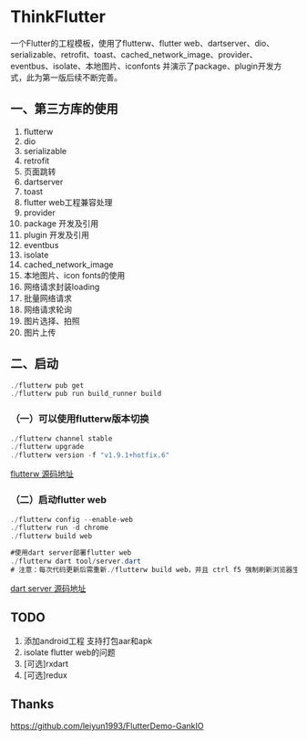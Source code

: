 # ThinkFlutter

一个Flutter的工程模板，使用了flutterw、flutter web、dartserver、dio、serializable、retrofit、toast、cached_network_image、provider、eventbus、isolate、本地图片、iconfonts 并演示了package、plugin开发方式，此为第一版后续不断完善。

## 一、第三方库的使用
1. flutterw
3. dio
4. serializable
5. retrofit
8. 页面跳转
2. dartserver
9. toast
9. flutter web工程兼容处理
12. provider
14. package 开发及引用
16. plugin 开发及引用
14. eventbus
15. isolate
16. cached_network_image
17. 本地图片、icon fonts的使用
18. 网络请求封装loading
19. 批量网络请求
20. 网络请求轮询
21. 图片选择、拍照
22. 图片上传

## 二、启动
```java
./flutterw pub get
./flutterw pub run build_runner build
```


### （一）可以使用flutterw版本切换
```java
./flutterw channel stable
./flutterw upgrade
./flutterw version -f "v1.9.1+hotfix.6"
```
[flutterw 源码地址][1]

### （二）启动flutter web
```java
./flutterw config --enable-web
./flutterw run -d chrome
./flutterw build web

#使用dart server部署flutter web
./flutterw dart tool/server.dart  
# 注意：每次代码更新后需重新./flutterw build web，并且 ctrl f5 强制刷新浏览器生效
```
[dart server 源码地址][2]

## TODO
1. 添加android工程 支持打包aar和apk
2. isolate flutter web的问题
3. [可选]rxdart
4. [可选]redux


## Thanks
https://github.com/leiyun1993/FlutterDemo-GankIO

  [1]: https://github.com/MasonLiuChn/flutterw
  [2]: https://github.com/MasonLiuChn/DartServer
